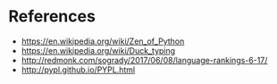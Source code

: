 # References
* https://en.wikipedia.org/wiki/Zen_of_Python
* https://en.wikipedia.org/wiki/Duck_typing
* http://redmonk.com/sogrady/2017/06/08/language-rankings-6-17/
* http://pypl.github.io/PYPL.html
